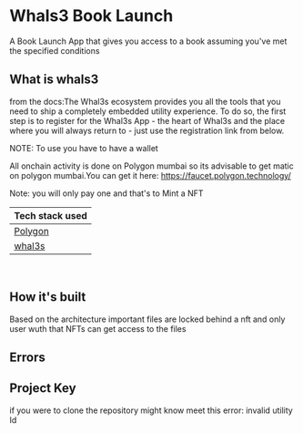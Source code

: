 # Whals3 Book Launch

A Book Launch App that gives you access to a book assuming you've met the specified conditions

## What is whals3
from the docs:The Whal3s ecosystem provides you all the tools that you need to ship a completely embedded utility experience.
To do so, the first step is to register for the Whal3s App - the heart of Whal3s and the place where you will always return to - just use the registration link from below.

NOTE: To use you have to have a wallet 


All onchain activity is done on Polygon mumbai so its advisable to get matic on polygon mumbai.You can get it here: https://faucet.polygon.technology/ 

Note: you will only pay one and that's to Mint a NFT

<table>
<thead>
<tr>
<th>Tech stack used</th>
</tr>
</thead>
<tbody>
<tr>
<td><a href="https://polygon.technology/">Polygon</a></td>
</tr>
<tr>
<td><a href="https://app.whal3s.xyz/">whal3s</a></td>
</tr>
</tbody>
</table><br/>
<div>


## How it's built
Based on the architecture important files are locked behind a nft and only user wuth that NFTs can get access to the files

## Errors
## Project Key
if you were to clone the repository might know meet this error: invalid utility Id<br/>